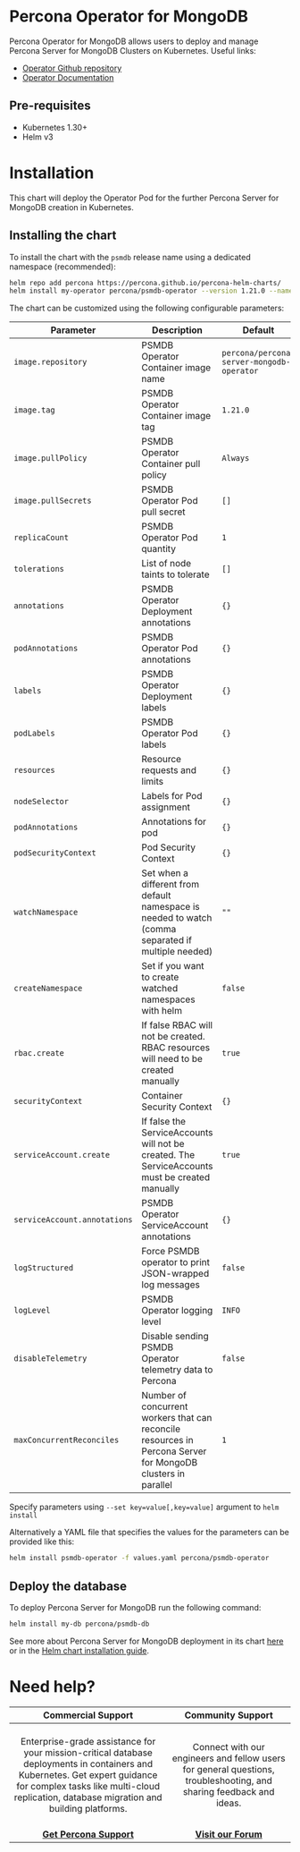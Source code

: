 # Percona Operator for MongoDB

Percona Operator for MongoDB allows users to deploy and manage Percona Server for MongoDB Clusters on Kubernetes.
Useful links:
- [Operator Github repository](https://github.com/percona/percona-server-mongodb-operator)
- [Operator Documentation](https://www.percona.com/doc/kubernetes-operator-for-psmongodb/index.html)

## Pre-requisites
* Kubernetes 1.30+
* Helm v3

# Installation

This chart will deploy the Operator Pod for the further Percona Server for MongoDB creation in Kubernetes.

## Installing the chart

To install the chart with the `psmdb` release name using a dedicated namespace (recommended):

```sh
helm repo add percona https://percona.github.io/percona-helm-charts/
helm install my-operator percona/psmdb-operator --version 1.21.0 --namespace my-namespace
```

The chart can be customized using the following configurable parameters:

| Parameter                    | Description                                                                                                  | Default                                   |
| ---------------------------- | ------------------------------------------------------------------------------------------------------------ | ----------------------------------------- |
| `image.repository`           | PSMDB Operator Container image name                                                                          | `percona/percona-server-mongodb-operator` |
| `image.tag`                  | PSMDB Operator Container image tag                                                                           | `1.21.0`                                  |
| `image.pullPolicy`           | PSMDB Operator Container pull policy                                                                         | `Always`                                  |
| `image.pullSecrets`          | PSMDB Operator Pod pull secret                                                                               | `[]`                                      |
| `replicaCount`               | PSMDB Operator Pod quantity                                                                                  | `1`                                       |
| `tolerations`                | List of node taints to tolerate                                                                              | `[]`                                      |
| `annotations`                | PSMDB Operator Deployment annotations                                                                        | `{}`                                      |
| `podAnnotations`             | PSMDB Operator Pod annotations                                                                               | `{}`                                      |
| `labels`                     | PSMDB Operator Deployment labels                                                                             | `{}`                                      |
| `podLabels`                  | PSMDB Operator Pod labels                                                                                    | `{}`                                      |
| `resources`                  | Resource requests and limits                                                                                 | `{}`                                      |
| `nodeSelector`               | Labels for Pod assignment                                                                                    | `{}`                                      |
| `podAnnotations`             | Annotations for pod                                                                                          | `{}`                                      |
| `podSecurityContext`         | Pod Security Context                                                                                         | `{}`                                      |
| `watchNamespace`             | Set when a different from default namespace is needed to watch (comma separated if multiple needed)          | `""`                                      |
| `createNamespace`            | Set if you want to create watched namespaces with helm                                                       | `false`                                   |
| `rbac.create`                | If false RBAC will not be created. RBAC resources will need to be created manually                           | `true`                                    |
| `securityContext`            | Container Security Context                                                                                   | `{}`                                      |
| `serviceAccount.create`      | If false the ServiceAccounts will not be created. The ServiceAccounts must be created manually               | `true`                                    |
| `serviceAccount.annotations` | PSMDB Operator ServiceAccount annotations                                                                    | `{}`                                      |
| `logStructured`              | Force PSMDB operator to print JSON-wrapped log messages                                                      | `false`                                   |
| `logLevel`                   | PSMDB Operator logging level                                                                                 | `INFO`                                    |
| `disableTelemetry`           | Disable sending PSMDB Operator telemetry data to Percona                                                     | `false`                                   |
| `maxConcurrentReconciles`    | Number of concurrent workers that can reconcile resources in Percona Server for MongoDB clusters in parallel | `1`                                       |

Specify parameters using `--set key=value[,key=value]` argument to `helm install`

Alternatively a YAML file that specifies the values for the parameters can be provided like this:

```sh
helm install psmdb-operator -f values.yaml percona/psmdb-operator
```

## Deploy the database

To deploy Percona Server for MongoDB run the following command:

```sh
helm install my-db percona/psmdb-db
```

See more about Percona Server for MongoDB deployment in its chart [here](https://github.com/percona/percona-helm-charts/tree/main/charts/psmdb-db) or in the [Helm chart installation guide](https://www.percona.com/doc/kubernetes-operator-for-psmongodb/helm.html).

# Need help?

**Commercial Support**  | **Community Support** |
:-: | :-: |
| <br/>Enterprise-grade assistance for your mission-critical database deployments in containers and Kubernetes. Get expert guidance for complex tasks like multi-cloud replication, database migration and building platforms.<br/><br/>  | <br/>Connect with our engineers and fellow users for general questions, troubleshooting, and sharing feedback and ideas.<br/><br/>  | 
| **[Get Percona Support](https://hubs.ly/Q02ZTH8Q0)** | **[Visit our Forum](https://forums.percona.com/)** |
